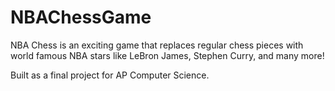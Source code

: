 # NBAChessGame
NBA Chess is an exciting game that replaces regular chess pieces with world famous NBA stars like LeBron James, Stephen Curry, and many more!

Built as a final project for AP Computer Science.
